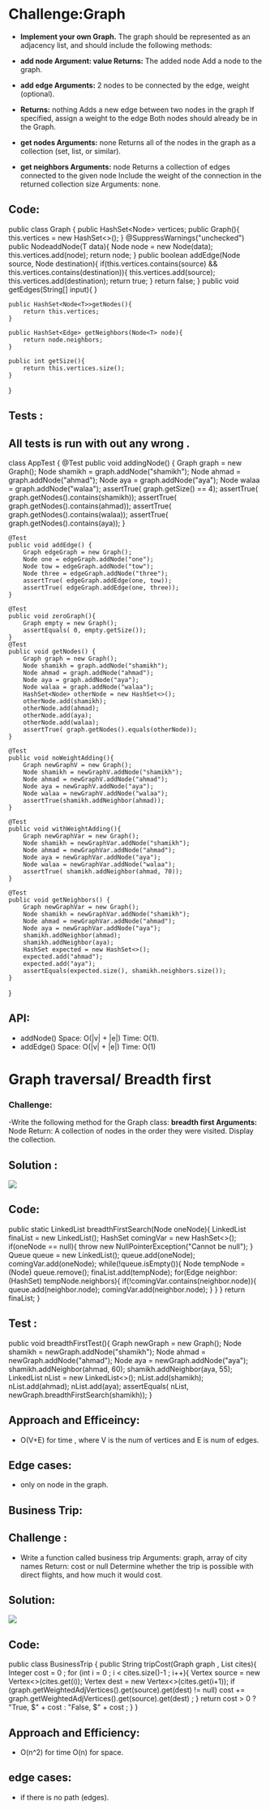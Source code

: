 # Challenge:Graph

- **Implement your own Graph.** The graph should be represented as an adjacency list, and should include the following methods:

- **add node Argument: value Returns:** The added node Add a node to the graph.
- **add edge Arguments:** 2 nodes to be connected by the edge, weight (optional).
- **Returns:** nothing Adds a new edge between two nodes in the graph If specified, assign a weight to the edge Both nodes should already be in the Graph.
- **get nodes Arguments:** none Returns all of the nodes in the graph as a collection (set, list, or similar).
- **get neighbors Arguments:** node Returns a collection of edges connected to the given node Include the weight of the connection in the returned collection size Arguments: none.


## Code:

public class Graph<T> {
    public HashSet<Node<T>> vertices;
    public Graph(){
        this.vertices = new HashSet<>();
    }
    @SuppressWarnings("unchecked")
    public Node<T>addNode(T data){
        Node node = new Node(data);
        this.vertices.add(node);
        return node;
    }
    public boolean addEdge(Node<T> source, Node<T> destination){
        if(this.vertices.contains(source) && this.vertices.contains(destination)){
            this.vertices.add(source);
            this.vertices.add(destination);
            return true;
        }
        return false;
    }
    public void getEdges(String[] input){
    }

    public HashSet<Node<T>>getNodes(){
        return this.vertices;
    }

    public HashSet<Edge> getNeighbors(Node<T> node){
        return node.neighbors;
    }

    public int getSize(){
        return this.vertices.size();
    }
}



## Tests :

## All tests is run with out any wrong .

class AppTest {
    @Test
    public void addingNode() {
        Graph graph = new Graph();
        Node shamikh = graph.addNode("shamikh");
        Node ahmad = graph.addNode("ahmad");
        Node aya = graph.addNode("aya");
        Node walaa = graph.addNode("walaa");
        assertTrue( graph.getSize() == 4);
        assertTrue( graph.getNodes().contains(shamikh));
        assertTrue( graph.getNodes().contains(ahmad));
        assertTrue( graph.getNodes().contains(walaa));
        assertTrue( graph.getNodes().contains(aya));
    }

    @Test
    public void addEdge() {
        Graph edgeGraph = new Graph();
        Node one = edgeGraph.addNode("one");
        Node tow = edgeGraph.addNode("tow");
        Node three = edgeGraph.addNode("three");
        assertTrue( edgeGraph.addEdge(one, tow));
        assertTrue( edgeGraph.addEdge(one, three));
    }

    @Test
    public void zeroGraph(){
        Graph empty = new Graph();
        assertEquals( 0, empty.getSize());
    }
    @Test
    public void getNodes() {
        Graph graph = new Graph();
        Node shamikh = graph.addNode("shamikh");
        Node ahmad = graph.addNode("ahmad");
        Node aya = graph.addNode("aya");
        Node walaa = graph.addNode("walaa");
        HashSet<Node> otherNode = new HashSet<>();
        otherNode.add(shamikh);
        otherNode.add(ahmad);
        otherNode.add(aya);
        otherNode.add(walaa);
        assertTrue( graph.getNodes().equals(otherNode));
    }

    @Test
    public void noWeightAdding(){
        Graph newGraphV = new Graph();
        Node shamikh = newGraphV.addNode("shamikh");
        Node ahmad = newGraphV.addNode("ahmad");
        Node aya = newGraphV.addNode("aya");
        Node walaa = newGraphV.addNode("walaa");
        assertTrue(shamikh.addNeighbor(ahmad));
    }

    @Test
    public void withWeightAdding(){
        Graph newGraphVar = new Graph();
        Node shamikh = newGraphVar.addNode("shamikh");
        Node ahmad = newGraphVar.addNode("ahmad");
        Node aya = newGraphVar.addNode("aya");
        Node walaa = newGraphVar.addNode("walaa");
        assertTrue( shamikh.addNeighbor(ahmad, 70));
    }

    @Test
    public void getNeighbors() {
        Graph newGraphVar = new Graph();
        Node shamikh = newGraphVar.addNode("shamikh");
        Node ahmad = newGraphVar.addNode("ahmad");
        Node aya = newGraphVar.addNode("aya");
        shamikh.addNeighbor(ahmad);
        shamikh.addNeighbor(aya);
        HashSet expected = new HashSet<>();
        expected.add("ahmad");
        expected.add("aya");
        assertEquals(expected.size(), shamikh.neighbors.size());
    }


}



## API:
- addNode() Space: O(|v| + |e|) Time: O(1).
- addEdge() Space: O(|v| + |e|) Time: O(1)





# Graph traversal/ Breadth first
### Challenge:

-Write the following method for the Graph class:
**breadth first Arguments:** Node Return: A collection of nodes in the order they were visited. Display the collection.


## Solution :

![](breadthFirstGraph.png)


## Code:

public static LinkedList<Node> breadthFirstSearch(Node oneNode){
        LinkedList finaList = new LinkedList();
        HashSet<Node> comingVar = new HashSet<>();
        if(oneNode == null){
            throw new NullPointerException("Cannot be null");
        }
        Queue queue  = new LinkedList();
        queue.add(oneNode);
        comingVar.add(oneNode);
        while(!queue.isEmpty()){
            Node tempNode = (Node) queue.remove();
            finaList.add(tempNode);
            for(Edge neighbor: (HashSet<Edge>) tempNode.neighbors){
                if(!comingVar.contains(neighbor.node)){
                    queue.add(neighbor.node);
                    comingVar.add(neighbor.node);
                }
            }
        }
        return finaList;
    }


## Test :

 public void breadthFirstTest(){
        Graph newGraph = new Graph();
        Node shamikh = newGraph.addNode("shamikh");
        Node ahmad = newGraph.addNode("ahmad");
        Node aya = newGraph.addNode("aya");
        shamikh.addNeighbor(ahmad, 60);
        shamikh.addNeighbor(aya, 55);
        LinkedList<Node> nList = new LinkedList<>();
        nList.add(shamikh);
        nList.add(ahmad);
        nList.add(aya);
        assertEquals( nList, newGraph.breadthFirstSearch(shamikh));
    }



## Approach and Efficeincy:
- O(V+E) for time , where V is the num of vertices and E is num of edges.

## Edge cases:
- only on node in the graph.



## Business Trip:
## Challenge :
- Write a function called business trip Arguments: graph, array of city names Return: cost or null Determine whether the trip is possible with direct flights, and how much it would cost.


## Solution:

![](Business.png)


## Code:


 public class BusinessTrip {
    public String tripCost(Graph graph , List<String> cites){
        Integer cost = 0 ;
        for (int i = 0 ; i < cites.size()-1 ; i++){
            Vertex<String> source = new Vertex<>(cites.get(i));
            Vertex<String> dest = new Vertex<>(cites.get(i+1));
            if (graph.getWeightedAdjVertices().get(source).get(dest) != null)
                 cost += graph.getWeightedAdjVertices().get(source).get(dest) ;
        }
        return cost > 0 ? "True, $" + cost : "False, $" + cost ;
    }
}


## Approach and Efficiency:
- O(n^2) for time O(n) for space.



## edge cases:
- if there is no path (edges).